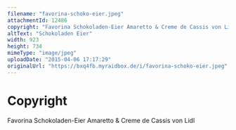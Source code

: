 ```yaml
---
filename: "favorina-schoko-eier.jpeg"
attachmentId: 12486
copyright: "Favorina Schokoladen-Eier Amaretto & Creme de Cassis von Lidl"
altText: "Schokoladen Eier"
width: 923
height: 734
mimeType: "image/jpeg"
uploadDate: "2015-04-06 17:17:29"
originalUrl: "https://bxq4fb.myraidbox.de/i/favorina-schoko-eier.jpeg"
---
```


# Copyright

Favorina Schokoladen-Eier Amaretto & Creme de Cassis von Lidl

